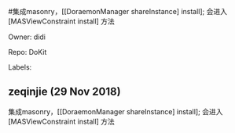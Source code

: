 #集成masonry，[[DoraemonManager shareInstance] install]; 会进入[MASViewConstraint install] 方法

Owner: didi

Repo: DoKit

Labels: 

## zeqinjie (29 Nov 2018)

集成masonry，[[DoraemonManager shareInstance] install]; 会进入[MASViewConstraint install] 方法

